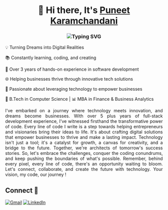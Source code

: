 <h1 align="center"> 🙋 Hi there, It's <a href="https://www.linkedin.com/in/puneetkaramchandani/">Puneet Karamchandani</a></h1>
<h3 align="center"><img src="https://readme-typing-svg.herokuapp.com?font=Fira+Code&size=14&pause=1000&color=FF4500&width=435&lines=Welcome+to+my+github+profile%2C+thanks+for+visiting+!" alt="Typing SVG" /></h3>

💡 Turning Dreams into Digital Realities

📚 Constantly learning, coding, and creating

💼 Over 3 years of hands-on experience in software development

🌐 Helping businesses thrive through innovative tech solutions

🌟 Passionate about leveraging technology to empower businesses

🚀 B.Tech in Computer Science | 📊 MBA in Finance & Business Analytics

<p align="justify">I've embarked on a journey where technology meets innovation, and dreams become businesses. With over 5 plus years of full-stack development experience, I've witnessed firsthand the transformative power of code. Every line of code I write is a step towards helping entrepreneurs and visionaries bring their ideas to life. It's about crafting digital solutions that empower businesses to thrive and make a lasting impact. Technology isn't just a tool; it's a catalyst for growth, a canvas for creativity, and a bridge to the future. Together, we're architects of tomorrow's success stories. So, let's embrace the challenges, conquer the coding conundrums, and keep pushing the boundaries of what's possible. Remember, behind every pixel, every line of code, there's an opportunity waiting to bloom. Let's connect, collaborate, and create the future with technology. Your vision, my code, our journey !</p>

<h2>Connect 🤝 </h2>
<div align="left">
  <a href="mailto:jkaramchandani32@gmail.com"><img alt="Gmail" src="https://img.shields.io/badge/Gmail-D14836?style=for-the-badge&logo=gmail&logoColor=white"/></a>
  <a href="https://www.linkedin.com/in/puneetkaramchandani/"><img src="https://img.shields.io/badge/linkedin-%230077B5.svg?style=for-the-badge&logo=linkedin&logoColor=white" alt="LinkedIn"/></a>
</div>
